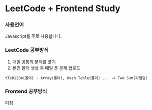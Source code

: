 # LeetCode + Frontend Study

### 사용언어
Javascript를 주로 사용합니다. 

### LeetCode 공부방식
1. 매일 공통의 문제를 풀기
2. 본인 폴더 생성 후 매일 푼 문제 업로드

```
tTab1204(폴더) - Array(폴더), Hash Table(폴더) ... -> Two Sum(파일명)  
```

### Frontend 공부방식 
미정



